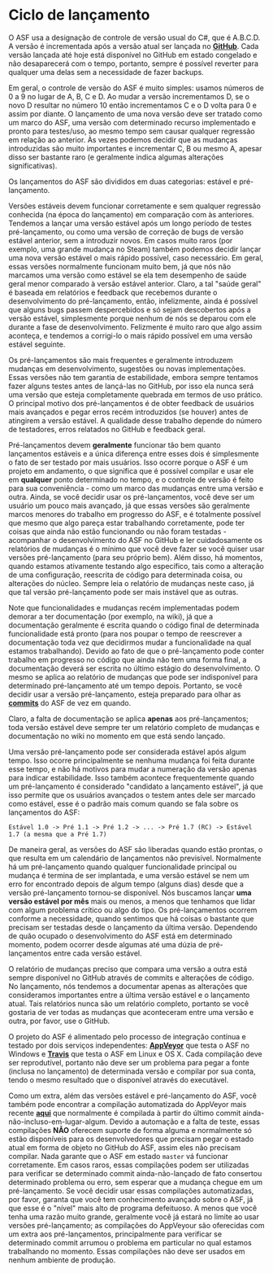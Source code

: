 # Ciclo de lançamento

O ASF usa a designação de controle de versão usual do C#, que é A.B.C.D. A versão é incrementada após a versão atual ser lançada no **[GitHub](https://github.com/JustArchiNET/ArchiSteamFarm/releases)**. Cada versão lançada até hoje está disponível no GitHub em estado congelado e não desaparecerá com o tempo, portanto, sempre é possível reverter para qualquer uma delas sem a necessidade de fazer backups.

Em geral, o controle de versão do ASF é muito simples: usamos números de 0 a 9 no lugar de A, B, C e D. Ao mudar a versão incrementamos D, se o novo D resultar no número 10 então incrementamos C e o D volta para 0 e assim por diante. O lançamento de uma nova versão deve ser tratado como um marco do ASF, uma versão com determinado recurso implementado e pronto para testes/uso, ao mesmo tempo sem causar qualquer regressão em relação ao anterior. Às vezes podemos decidir que as mudanças introduzidas são muito importantes e incrementar C, B ou mesmo A, apesar disso ser bastante raro (e geralmente indica algumas alterações significativas).

Os lançamentos do ASF são divididos em duas categorias: estável e pré-lançamento.

Versões estáveis devem funcionar corretamente e sem qualquer regressão conhecida (na época do lançamento) em comparação com às anteriores. Tendemos a lançar uma versão estável após um longo período de testes pré-lançamento, ou como uma versão de correção de bugs de versão estável anterior, sem a introduzir novos. Em casos muito raros (por exemplo, uma grande mudança no Steam) também podemos decidir lançar uma nova versão estável o mais rápido possível, caso necessário. Em geral, essas versões normalmente funcionam muito bem, já que nós não marcamos uma versão como estável se ela tem desempenho de saúde geral menor comparado à versão estável anterior. Claro, a tal "saúde geral" é baseada em relatórios e feedback que recebemos durante o desenvolvimento do pré-lançamento, então, infelizmente, ainda é possível que alguns bugs passem despercebidos e só sejam descobertos após a versão estável, simplesmente porque nenhum de nós se deparou com ele durante a fase de desenvolvimento. Felizmente é muito raro que algo assim aconteça, e tendemos a corrigi-lo o mais rápido possível em uma versão estável seguinte.

Os pré-lançamentos são mais frequentes e geralmente introduzem mudanças em desenvolvimento, sugestões ou novas implementações. Essas versões não tem garantia de estabilidade, embora sempre tentamos fazer alguns testes antes de lançá-las no GitHub, por isso ela nunca será uma versão que esteja completamente quebrada em termos de uso prático. O principal motivo dos pré-lançamentos é de obter feedback de usuários mais avançados e pegar erros recém introduzidos (se houver) antes de atingirem a versão estável. A qualidade desse trabalho depende do número de testadores, erros relatados no GitHub e feedback geral.

Pré-lançamentos devem **geralmente** funcionar tão bem quanto lançamentos estáveis e a única diferença entre esses dois é simplesmente o fato de ser testado por mais usuários. Isso ocorre porque o ASF é um projeto em andamento, o que significa que é possível compilar e usar ele em **qualquer** ponto determinado no tempo, e o controle de versão é feito para sua conveniência - como um marco das mudanças entre uma versão e outra. Ainda, se você decidir usar os pré-lançamentos, você deve ser um usuário um pouco mais avançado, já que essas versões são geralmente marcos menores do trabalho em progresso do ASF, e é totalmente possível que mesmo que algo pareça estar trabalhando corretamente, pode ter coisas que ainda não estão funcionando ou não foram testadas - acompanhar o desenvolvimento do ASF no GitHub e ler cuidadosamente os relatórios de mudanças é o mínimo que você deve fazer se você quiser usar versões pré-lançamento (para seu próprio bem). Além disso, há momentos, quando estamos ativamente testando algo específico, tais como a alteração de uma configuração, reescrita de código para determinada coisa, ou alterações do núcleo. Sempre leia o relatório de mudanças neste caso, já que tal versão pré-lançamento pode ser mais instável que as outras.

Note que funcionalidades e mudanças recém implementadas podem demorar a ter documentação (por exemplo, na wiki), já que a documentação geralmente é escrita quando o código final de determinada funcionalidade está pronto (para nos poupar o tempo de reescrever a documentação toda vez que decidirmos mudar a funcionalidade na qual estamos trabalhando). Devido ao fato de que o pré-lançamento pode conter trabalho em progresso no código que ainda não tem uma forma final, a documentação deverá ser escrita no último estágio do desenvolvimento. O mesmo se aplica ao relatório de mudanças que pode ser indisponível para determinado pré-lançamento até um tempo depois. Portanto, se você decidir usar a versão pré-lançamento, esteja preparado para olhar as **[commits](https://github.com/JustArchiNET/ArchiSteamFarm/commits/master)** do ASF de vez em quando.

Claro, a falta de documentação se aplica **apenas** aos pré-lançamentos; toda versão estável deve sempre ter um relatório completo de mudanças e documentação no wiki no momento em que está sendo lançado.

Uma versão pré-lançamento pode ser considerada estável após algum tempo. Isso ocorre principalmente se nenhuma mudança foi feita durante esse tempo, e não há motivos para mudar a numeração da versão apenas para indicar estabilidade. Isso também acontece frequentemente quando um pré-lançamento é considerado "candidato a lançamento estável", já que isso permite que os usuários avançados o testem antes dele ser marcado como estável, esse é o padrão mais comum quando se fala sobre os lançamentos do ASF:

```text
Estável 1.0 -> Pré 1.1 -> Pré 1.2 -> ... -> Pré 1.7 (RC) -> Estável 1.7 (a mesma que a Pré 1.7)
```

De maneira geral, as versões do ASF são liberadas quando estão prontas, o que resulta em um calendário de lançamentos não previsível. Normalmente há um pré-lançamento quando qualquer funcionalidade principal ou mudança é termina de ser implantada, e uma versão estável se nem um erro for encontrado depois de algum tempo (alguns dias) desde que a versão pré-lançamento tornou-se disponível. Nós buscamos lançar **uma versão estável por mês** mais ou menos, a menos que tenhamos que lidar com algum problema crítico ou algo do tipo. Os pré-lançamentos ocorrem conforme a necessidade, quando sentimos que há coisas o bastante que precisam ser testadas desde o lançamento da última versão. Dependendo de quão ocupado o desenvolvimento do ASF está em determinado momento, podem ocorrer desde algumas até uma dúzia de pré-lançamentos entre cada versão estável.

O relatório de mudanças preciso que compara uma versão a outra está sempre disponível no GitHub através de commits e alterações de código. No lançamento, nós tendemos a documentar apenas as alterações que consideramos importantes entre a última versão estável e o lançamento atual. Tais relatórios nunca são um relatório completo, portanto se você gostaria de ver todas as mudanças que aconteceram entre uma versão e outra, por favor, use o GitHub.

O projeto do ASF é alimentado pelo processo de integração contínua e testado por dois serviços independentes: **[AppVeyor](https://ci.appveyor.com/project/JustArchi/ArchiSteamFarm)** que testa o ASF no Windows e **[Travis](https://travis-ci.com/JustArchiNET/ArchiSteamFarm)** que testa o ASF em Linux e OS X. Cada compilação deve ser reprodutível, portanto não deve ser um problema para pegar a fonte (inclusa no lançamento) de determinada versão e compilar por sua conta, tendo o mesmo resultado que o disponível através do executável.

Como um extra, além das versões estável e pré-lançamento do ASF, você também pode encontrar a compilação automatizada do AppVeyor mais recente **[aqui](https://ci.appveyor.com/project/JustArchi/ArchiSteamFarm)** que normalmente é compilada à partir do último commit ainda-não-incluso-em-lugar-algum. Devido a automação e a falta de teste, essas compilações **NÃO** oferecem suporte de forma alguma e normalmente só estão disponíveis para os desenvolvedores que precisam pegar o estado atual em forma de objeto no GitHub do ASF, assim eles não precisam compilar. Nada garante que o ASF em estado `master` vá funcionar corretamente. Em casos raros, essas compilações podem ser utilizadas para verificar se determinado commit ainda-não-lançado de fato consertou determinado problema ou erro, sem esperar que a mudança chegue em um pré-lançamento. Se você decidir usar essas compilações automatizadas, por favor, garanta que você tem conhecimento avançado sobre o ASF, já que esse é o "nível" mais alto de programa defeituoso. A menos que você tenha uma razão muito grande, geralmente você já estará no limite ao usar versões pré-lançamento; as compilações do AppVeyour são oferecidas com um extra aos pré-lançamentos, principalmente para verificar se determinado commit arrumou o problema em particular no qual estamos trabalhando no momento. Essas compilações não deve ser usados em nenhum ambiente de produção.